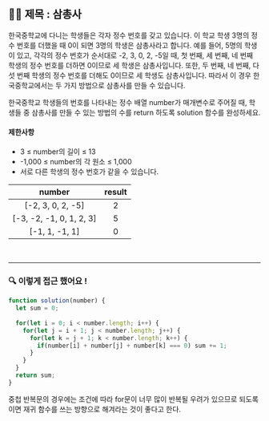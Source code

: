 ## ✍🏻 제목 : 삼총사
한국중학교에 다니는 학생들은 각자 정수 번호를 갖고 있습니다. 이 학교 학생 3명의 정수 번호를 더했을 때 0이 되면 3명의 학생은 삼총사라고 합니다. 예를 들어, 5명의 학생이 있고, 각각의 정수 번호가 순서대로 -2, 3, 0, 2, -5일 때, 첫 번째, 세 번째, 네 번째 학생의 정수 번호를 더하면 0이므로 세 학생은 삼총사입니다. 또한, 두 번째, 네 번째, 다섯 번째 학생의 정수 번호를 더해도 0이므로 세 학생도 삼총사입니다. 따라서 이 경우 한국중학교에서는 두 가지 방법으로 삼총사를 만들 수 있습니다.

한국중학교 학생들의 번호를 나타내는 정수 배열 number가 매개변수로 주어질 때, 학생들 중 삼총사를 만들 수 있는 방법의 수를 return 하도록 solution 함수를 완성하세요.

#### 제한사항
- 3 ≤ number의 길이 ≤ 13
- -1,000 ≤ number의 각 원소 ≤ 1,000
- 서로 다른 학생의 정수 번호가 같을 수 있습니다.

|number|result|
|:------:|:----:|
|[-2, 3, 0, 2, -5]|2|
|[-3, -2, -1, 0, 1, 2, 3]	|5|
|[-1, 1, -1, 1]|0|

</br>

---

### 🔍 이렇게 접근 했어요 !

```javascript
function solution(number) {
  let sum = 0;
  
  for(let i = 0; i < number.length; i++) {
    for(let j = i + 1; j < number.length; j++) {
      for(let k = j + 1; k < number.length; k++) {
        if(number[i] + number[j] + number[k] === 0) sum += 1;
      }
    }
  }
  return sum;
}
```
중첩 반복문의 경우에는 조건에 따라 for문이 너무 많이 반복될 우려가 있으므로 되도록이면 재귀 함수를 쓰는 방향으로 해겨라는 것이 좋다고 한다.